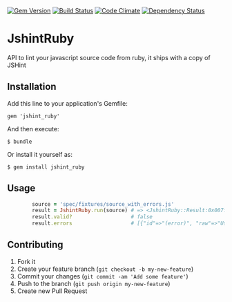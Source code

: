 [![Gem Version](https://badge.fury.io/rb/jshint_ruby.png)](http://badge.fury.io/rb/jshint_ruby)
[![Build Status](https://travis-ci.org/StupidCodeFactory/jshint_ruby.png?branch=master)](https://travis-ci.org/StupidCodeFactory/jshint_ruby)
[![Code Climate](https://codeclimate.com/repos/52dc98ba695680512c0037c6/badges/f8edcfbcaa41396e2b11/gpa.png)](https://codeclimate.com/repos/52dc98ba695680512c0037c6/feed)
[![Dependency Status](https://gemnasium.com/StupidCodeFactory/jshint_ruby.png)](https://gemnasium.com/StupidCodeFactory/jshint_ruby)
# JshintRuby

API to lint your javascript source code from ruby, it ships with a copy of JSHint

## Installation

Add this line to your application's Gemfile:

    gem 'jshint_ruby'

And then execute:

    $ bundle

Or install it yourself as:

    $ gem install jshint_ruby

## Usage

```ruby
        source = 'spec/fixtures/source_with_errors.js'
        result = JshintRuby.run(source) # => <JshintRuby::Result:0x007f88f9084cb8 @valid=false, @errors=[{"id"=>"(error)", "raw"=>"Use '{a}' to compare with '{b}'.", "code"=>"W041", "evidence"=>"if (true == 1)", "line"=>3, "character"=>10, "scope"=>"(main)", "a"=>"===", "b"=>"true", "reason"=>"Use '===' to compare with 'true'."}]>
        result.valid?                   # false
        result.errors                   # [{"id"=>"(error)", "raw"=>"Use '{a}' to compare with '{b}'.", "code"=>"W041", "evidence"=>"if (true == 1)", "line"=>3, "character"=>10, "scope"=>"(main)", "a"=>"===", "b"=>"true", "reason"=>"Use '===' to compare with 'true'."}]
```
## Contributing

1. Fork it
2. Create your feature branch (`git checkout -b my-new-feature`)
3. Commit your changes (`git commit -am 'Add some feature'`)
4. Push to the branch (`git push origin my-new-feature`)
5. Create new Pull Request
